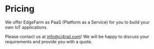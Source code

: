 <style>
.button {
  border: none;
  color: white;
  padding: 15px 32px;
  text-align: center;
  text-decoration: none;
  display: inline-block;
  font-size: 16px;
  margin: 4px 2px;
  cursor: pointer;
}

.button1 {background-color: #04AA6D;} /* Green */
.button2 {background-color: #008CBA;} /* Blue */
</style>


# Pricing

We offer EdgeFarm as PaaS (Platform as a Service) for you to build your own IoT applications. 

Please contact us at [info@ci4rail.com](mailto:info@ci4rail.com)! We will be happy to discuss your requirements and provide you with a quote.
